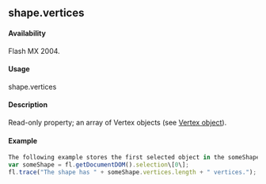 ## shape.vertices

#### Availability

Flash MX 2004.

#### Usage

shape.vertices

#### Description

Read-only property; an array of Vertex objects (see [Vertex object](#!AdobeDocs/developers-animatesdk-docs/test/Vertex_object/vertex_summary.md)).

#### Example

```javascript
The following example stores the first selected object in the someShape variable, and then shows the number of vertices for that object in the Output panel:
var someShape = fl.getDocumentDOM().selection\[0\];
fl.trace("The shape has " + someShape.vertices.length + " vertices.");

```